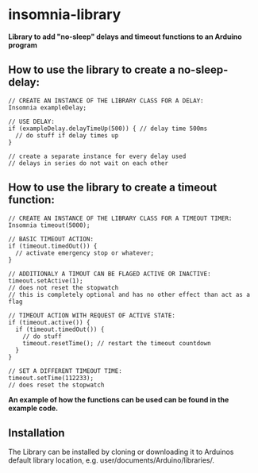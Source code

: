 # insomnia-library 

**Library to add "no-sleep" delays and timeout functions to an Arduino program**


How to use the library to create a no-sleep-delay:
-------------------------------------------------
	// CREATE AN INSTANCE OF THE LIBRARY CLASS FOR A DELAY:
	Insomnia exampleDelay;

	// USE DELAY:
	if (exampleDelay.delayTimeUp(500)) { // delay time 500ms
	  // do stuff if delay times up
	}

	// create a separate instance for every delay used
	// delays in series do not wait on each other
	
How to use the library to create a timeout function:
------------------------------------------------
	// CREATE AN INSTANCE OF THE LIBRARY CLASS FOR A TIMEOUT TIMER:
	Insomnia timeout(5000);

	// BASIC TIMEOUT ACTION:
	if (timeout.timedOut()) {
	  // activate emergency stop or whatever;
	}

	// ADDITIONALY A TIMOUT CAN BE FLAGED ACTIVE OR INACTIVE:
	timeout.setActive(1); 
	// does not reset the stopwatch
	// this is completely optional and has no other effect than act as a flag

	// TIMEOUT ACTION WITH REQUEST OF ACTIVE STATE:
	if (timeout.active()) {
	  if (timeout.timedOut()) { 
	    // do stuff
	    timeout.resetTime(); // restart the timeout countdown
	  }
	}

	// SET A DIFFERENT TIMEOUT TIME:
	timeout.setTime(112233);
	// does reset the stopwatch
	
 **An example of how the functions can be used can be found in the example code.**	

Installation
------------
The Library can be installed by cloning or downloading it to Arduinos default library location, e.g. user/documents/Arduino/libraries/.


